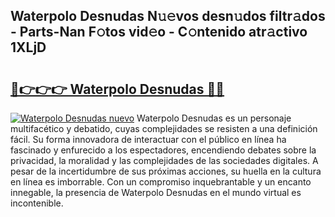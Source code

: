 ## Waterpolo Desnudas N𝚞𝚎vos desn𝚞dos filtr𝚊dos - Parts-Nan F𝚘tos vid𝚎o - C𝚘ntenido atr𝚊ctivo 1XLjD

# <h2><a href="http://mb5uk4j.tromn.icu/?c=Waterpolo+Desnudas">🔗👉👉👉 Waterpolo Desnudas 🔗🔗</a></h2>

[![Waterpolo Desnudas nuevo](https://i.imgur.com/pEAQMta.gif)](http://mb5uk4j.tromn.icu/?c=Waterpolo+Desnudas)
Waterpolo Desnudas es un personaje multifacético y debatido, cuyas complejidades se resisten a una definición fácil.  Su forma innovadora de interactuar con el público en línea ha fascinado y enfurecido a los espectadores, encendiendo debates sobre la privacidad, la moralidad y las complejidades de las sociedades digitales. A pesar de la incertidumbre de sus próximas acciones, su huella en la cultura en línea es imborrable. Con un compromiso inquebrantable y un encanto innegable, la presencia de Waterpolo Desnudas en el mundo virtual es incontenible.
